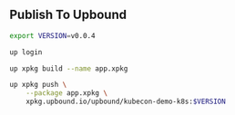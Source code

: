 ## Publish To Upbound

```bash
export VERSION=v0.0.4

up login

up xpkg build --name app.xpkg

up xpkg push \
    --package app.xpkg \
    xpkg.upbound.io/upbound/kubecon-demo-k8s:$VERSION
```